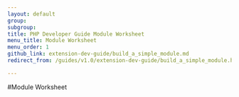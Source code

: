 ```yaml
---
layout: default
group: 
subgroup: 
title: PHP Developer Guide Module Worksheet
menu_title: Module Worksheet
menu_order: 1
github_link: extension-dev-guide/build_a_simple_module.md
redirect_from: /guides/v1.0/extension-dev-guide/build_a_simple_module.html

---
```


#Module Worksheet